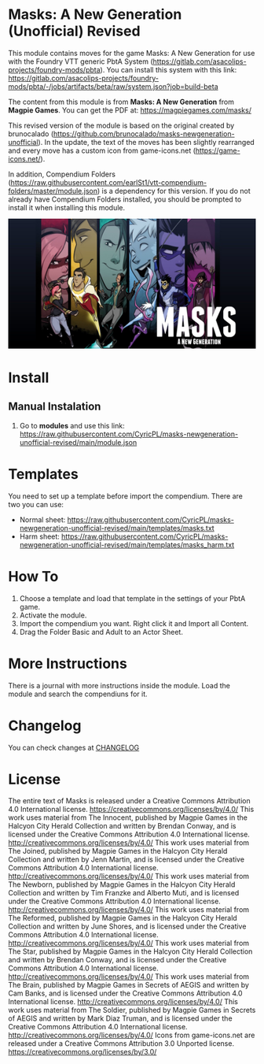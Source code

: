 # Masks: A New Generation (Unofficial) Revised

This module contains moves for the game Masks: A New Generation for use with the Foundry VTT generic PbtA System (https://gitlab.com/asacolips-projects/foundry-mods/pbta). You can install this system with this link: https://gitlab.com/asacolips-projects/foundry-mods/pbta/-/jobs/artifacts/beta/raw/system.json?job=build-beta

The content from this module is from **Masks: A New Generation** from **Magpie Games**. You can get the PDF at: https://magpiegames.com/masks/

This revised version of the module is based on the original created by brunocalado (https://github.com/brunocalado/masks-newgeneration-unofficial). In the update, the text of the moves has been slightly rearranged and every move has a custom icon from game-icons.net (https://game-icons.net/).

In addition, Compendium Folders (https://raw.githubusercontent.com/earlSt1/vtt-compendium-folders/master/module.json) is a dependency for this version. If you do not already have Compendium Folders installed, you should be prompted to install it when installing this module.

<p align="center">
  <img width="700" src="images/guide/masks.jpg">
</p>

# Install

## Manual Instalation
1. Go to **modules** and use this link: https://raw.githubusercontent.com/CyricPL/masks-newgeneration-unofficial-revised/main/module.json

# Templates
You need to set up a template before import the compendium. There are two you can use:
- Normal sheet: https://raw.githubusercontent.com/CyricPL/masks-newgeneration-unofficial-revised/main/templates/masks.txt
- Harm sheet: https://raw.githubusercontent.com/CyricPL/masks-newgeneration-unofficial-revised/main/templates/masks_harm.txt

# How To

1. Choose a template and load that template in the settings of your PbtA game.
2. Activate the module.
3. Import the compendium you want. Right click it and Import all Content.
4. Drag the Folder Basic and Adult to an Actor Sheet.

# More Instructions
There is a journal with more instructions inside the module. Load the module and search the compendiuns for it.

# Changelog
You can check changes at [CHANGELOG](CHANGELOG.md)

# License
The entire text of Masks is released under a Creative Commons Attribution 4.0 International license. https://creativecommons.org/licenses/by/4.0/
This work uses material from The Innocent, published by Magpie Games in the Halcyon City Herald Collection and written by Brendan Conway, and is licensed under the Creative Commons Attribution 4.0 International license. http://creativecommons.org/licenses/by/4.0/
This work uses material from The Joined, published by Magpie Games in the Halcyon City Herald Collection and written by Jenn Martin, and is licensed under the Creative Commons Attribution 4.0 International license. http://creativecommons.org/licenses/by/4.0/
This work uses material from The Newborn, published by Magpie Games in the Halcyon City Herald Collection and written by Tim Franzke and Alberto Muti, and is licensed under the Creative Commons Attribution 4.0 International license. http://creativecommons.org/licenses/by/4.0/
This work uses material from The Reformed, published by Magpie Games in the Halcyon City Herald Collection and written by June Shores, and is licensed under the Creative Commons Attribution 4.0 International license. http://creativecommons.org/licenses/by/4.0/
This work uses material from The Star, published by Magpie Games in the Halcyon City Herald Collection and written by Brendan Conway, and is licensed under the Creative Commons Attribution 4.0 International license. http://creativecommons.org/licenses/by/4.0/
This work uses material from The Brain, published by Magpie Games in Secrets of AEGIS and written by Cam Banks, and is licensed under the Creative Commons Attribution 4.0 International license. http://creativecommons.org/licenses/by/4.0/
This work uses material from The Soldier, published by Magpie Games in Secrets of AEGIS and written by Mark Diaz Truman, and is licensed under the Creative Commons Attribution 4.0 International license. http://creativecommons.org/licenses/by/4.0/
Icons from game-icons.net are released under a Creative Commons Attribution 3.0 Unported license. https://creativecommons.org/licenses/by/3.0/
